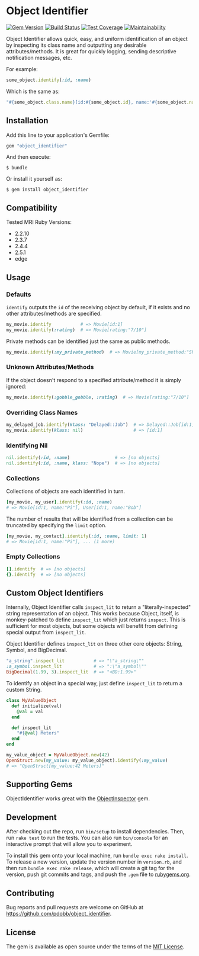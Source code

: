 # Object Identifier

[![Gem Version](https://badge.fury.io/rb/object_identifier.png)](http://badge.fury.io/rb/object_identifier)
[![Build Status](https://travis-ci.org/pdobb/object_identifier.svg?branch=master)](https://travis-ci.org/pdobb/object_identifier)
[![Test Coverage](https://api.codeclimate.com/v1/badges/0b737a72d16ec755c1ff/test_coverage)](https://codeclimate.com/github/pdobb/object_identifier/test_coverage)
[![Maintainability](https://api.codeclimate.com/v1/badges/0b737a72d16ec755c1ff/maintainability)](https://codeclimate.com/github/pdobb/object_identifier/maintainability)

Object Identifier allows quick, easy, and uniform identification of an object by inspecting its class name and outputting any desirable attributes/methods. It is great for quickly logging, sending descriptive notification messages, etc.

For example:

```ruby
some_object.identify(:id, :name)
```

Which is the same as:

```ruby
"#{some_object.class.name}[id:#{some_object.id}, name:'#{some_object.name}']"
```


## Installation

Add this line to your application's Gemfile:

```ruby
gem "object_identifier"
```

And then execute:

    $ bundle

Or install it yourself as:

    $ gem install object_identifier


## Compatibility

Tested MRI Ruby Versions:
* 2.2.10
* 2.3.7
* 2.4.4
* 2.5.1
* edge


## Usage

### Defaults

`identify` outputs the `id` of the receiving object by default, if it exists and no other attributes/methods are specified.

```ruby
my_movie.identify           # => Movie[id:1]
my_movie.identify(:rating)  # => Movie[rating:"7/10"]
```

Private methods can be identified just the same as public methods.

```ruby
my_movie.identify(:my_private_method)  # => Movie[my_private_method:"Shh"]
```


### Unknown Attributes/Methods

If the object doesn't respond to a specified attribute/method it is simply ignored:

```ruby
my_movie.identify(:gobble_gobble, :rating)  # => Movie[rating:"7/10"]
```

### Overriding Class Names

```ruby
my_delayed_job.identify(klass: "Delayed::Job")  # => Delayed::Job[id:1]
my_movie.identify(klass: nil)                   # => [id:1]
```


### Identifying Nil

```ruby
nil.identify(:id, :name)                 # => [no objects]
nil.identify(:id, :name, klass: "Nope")  # => [no objects]
```


### Collections

Collections of objects are each identified in turn.

```ruby
[my_movie, my_user].identify(:id, :name)
# => Movie[id:1, name:"Pi"], User[id:1, name:"Bob"]
```

The number of results that will be identified from a collection can be truncated by specifying the `limit` option.

```ruby
[my_movie, my_contact].identify(:id, :name, limit: 1)
# => Movie[id:1, name:"Pi"], ... (1 more)
```


### Empty Collections

```ruby
[].identify  # => [no objects]
{}.identify  # => [no objects]
```


## Custom Object Identifiers

Internally, Object Identifier calls `inspect_lit` to return a "literally-inspected" string representation of an object. This works because Object, itself, is monkey-patched to define `inspect_lit` which just returns `inspect`. This is sufficient for most objects, but some objects will benefit from defining special output from `inspect_lit`.

Object Identifier defines `inspect_lit` on three other core objects: String, Symbol, and BigDecimal.

```ruby
"a_string".inspect_lit           # => "\"a_string\""
:a_symbol.inspect_lit            # => ":\"a_symbol\""
BigDecimal(1.99, 3).inspect_lit  # => "<BD:1.99>"
```

To identify an object in a special way, just define `inspect_lit` to return a custom String.

```ruby
class MyValueObject
  def initialize(val)
    @val = val
  end

  def inspect_lit
    "#{@val} Meters"
  end
end

my_value_object = MyValueObject.new(42)
OpenStruct.new(my_value: my_value_object).identify(:my_value)
# => "OpenStruct[my_value:42 Meters]"
```


## Supporting Gems

ObjectIdentifier works great with the [ObjectInspector](https://github.com/pdobb/object_inspector) gem.


## Development

After checking out the repo, run `bin/setup` to install dependencies. Then, run `rake test` to run the tests. You can also run `bin/console` for an interactive prompt that will allow you to experiment.

To install this gem onto your local machine, run `bundle exec rake install`. To release a new version, update the version number in `version.rb`, and then run `bundle exec rake release`, which will create a git tag for the version, push git commits and tags, and push the `.gem` file to [rubygems.org](https://rubygems.org).


## Contributing

Bug reports and pull requests are welcome on GitHub at https://github.com/pdobb/object_identifier.


## License

The gem is available as open source under the terms of the [MIT License](https://opensource.org/licenses/MIT).
